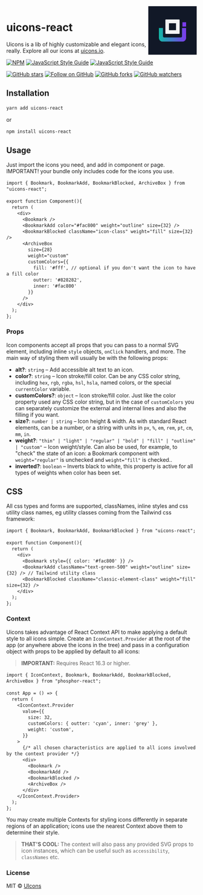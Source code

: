 <img src="/public/media/uicons-logo-readme.png" width="128" align="right" />

# uicons-react

Uicons is a lib of highly customizable and elegant icons, really. Explore all our icons at [uicons.io](https://uicons.io).

[![NPM](https://img.shields.io/npm/v/uicons-react.svg?style=flat-square)](https://www.npmjs.com/package/uicons-react) [![JavaScript Style Guide](https://img.shields.io/badge/code_style-standard-yellow.svg?style=flat-square)](https://standardjs.com) [![JavaScript Style Guide](https://img.shields.io/npm/l/uicons-react?style=flat-square)](https://github.com/u-icons/react/blob/main/LICENSE)

[![GitHub stars](https://img.shields.io/github/stars/u-icons/react?color=%237C3AED&style=flat-square)](https://github.com/u-icons/react)
[![Follow on GitHub](https://img.shields.io/github/followers/u-icons?color=%237C3AED&style=flat-square)](https://github.com/u-icons)
[![GitHub forks](https://img.shields.io/github/forks/u-icons/react?color=%2314B8A6&style=flat-square)](https://github.com/u-icons/react/fork)
[![GitHub watchers](https://img.shields.io/github/watchers/u-icons/react?color=%2314B8A6&style=flat-square)](https://github.com/u-icons/react)

## Installation

```bash
yarn add uicons-react
```

or

```bash
npm install uicons-react
```

## Usage

Just import the icons you need, and add in component or page. IMPORTANT! your bundle only includes code for the icons you use.

```tsx
import { Bookmark, BookmarkAdd, BookmarkBlocked, ArchiveBox } from "uicons-react";

export function Component(){
  return (
    <div>
      <Bookmark />
      <BookmarkAdd color="#fac800" weight="outline" size={32} />
      <BookmarkBlocked className="icon-class" weight="fill" size={32} />
      <ArchiveBox
        size={28}
        weight="custom"
        customColors={{
          fill: '#fff', // optional if you don't want the icon to have a fill color
          outter: '#828282',
          inner: '#fac800'
        }}
      />
    </div>
  );
};
```
### Props

Icon components accept all props that you can pass to a normal SVG element, including inline `style` objects, `onClick` handlers, and more. The main way of styling them will usually be with the following props:

- **alt?**: `string` – Add accessible alt text to an icon.
- **color?**: `string` – Icon stroke/fill color. Can be any CSS color string, including `hex`, `rgb`, `rgba`, `hsl`, `hsla`, named colors, or the special `currentColor` variable.
- **customColors?**: `object` – Icon stroke/fill color. Just like the color property used any CSS color string, but in the case of `customColors` you can separately customize the external and internal lines and also the filling if you want.
- **size?**: `number | string` – Icon height & width. As with standard React elements, can be a number, or a string with units in `px`, `%`, `em`, `rem`, `pt`, `cm`, `mm`, `in`.
- **weight?**: `"thin" | "light" | "regular" | "bold" | "fill" | "outline" | "custom"` – Icon weight/style. Can also be used, for example, to "check" the state of an icon: a Bookmark component with `weight="regular"` is unchecked and `weight="fill"` is checked..
- **inverted?**: `boolean` – Inverts black to white, this property is active for all types of weights when color has been set.

## CSS

All css types and forms are supported, classNames, inline styles and css utility class names, eg utility classes coming from the Tailwind css framework:

```tsx
import { Bookmark, BookmarkAdd, BookmarkBlocked } from "uicons-react";

export function Component(){
  return (
    <div>
      <Bookmark style={{ color: '#fac800' }} />
      <BookmarkAdd className="text-green-500" weight="outline" size={32} /> // Tailwind utility class
      <BookmarkBlocked className="classic-element-class" weight="fill" size={32} />
    </div>
  );
};
```
### Context

Uicons takes advantage of React Context API to make applying a default style to all icons simple. Create an `IconContext.Provider` at the root of the app (or anywhere above the icons in the tree) and pass in a configuration object with props to be applied by default to all icons:

> **IMPORTANT:** Requires React 16.3 or higher.

```tsx
import { IconContext, Bookmark, BookmarkAdd, BookmarkBlocked, ArchiveBox } from "phosphor-react";

const App = () => {
  return (
    <IconContext.Provider
      value={{
        size: 32,
        customColors: { outter: 'cyan', inner: 'grey' },
        weight: 'custom',
      }}
    >
      {/* all chosen characteristics are applied to all icons involved by the context provider */}
      <div>
        <Bookmark />
        <BookmarkAdd />
        <BookmarkBlocked />
        <ArchiveBox />
      </div>
    </IconContext.Provider>
  );
};
```

You may create multiple Contexts for styling icons differently in separate regions of an application; icons use the nearest Context above them to determine their style.

> **THAT'S COOL:** The context will also pass any provided SVG props to icon instances, which can be useful such as `accessibility`, `classNames` etc.

### License

MIT © [UIcons](https://github.com/u-icons)